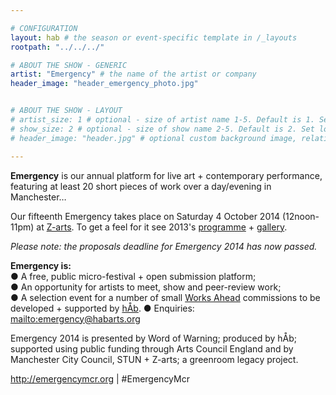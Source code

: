 ```yaml
---

# CONFIGURATION
layout: hab # the season or event-specific template in /_layouts
rootpath: "../../../"

# ABOUT THE SHOW - GENERIC
artist: "Emergency" # the name of the artist or company
header_image: "header_emergency_photo.jpg"   


# ABOUT THE SHOW - LAYOUT
# artist_size: 1 # optional - size of artist name 1-5. Default is 1. Set longer names to lower values
# show_size: 2 # optional - size of show name 2-5. Default is 2. Set longer names to lower values
# header_image: "header.jpg" # optional custom background image, relative to current page

---
```

**Emergency** is our annual platform for live art + contemporary performance, featuring at least 20 short pieces of work over a day/evening in Manchester… 
             
Our fifteenth Emergency takes place on Saturday 4 October 2014 (12noon-11pm) at [Z-arts](http://www.z-arts.org/about-us/getting-here). To get a feel for it see 2013's [programme](/archive/2013-emergency) + [gallery](/galleries/2013-emergency).           
               
*Please note: the proposals deadline for Emergency 2014 has now passed.*           
               
**Emergency is:**    
● A free, public micro-festival + open submission platform;   
● An opportunity for artists to meet, show and peer-review work;      
● A selection event for a number of small [Works Ahead](/hab/worksahead) commissions to be developed + supported by [hÅb](/hab). ● Enquiries: <mailto:emergency@habarts.org>        
        
Emergency 2014 is presented by Word of Warning; produced by hÅb; supported using public funding through Arts Council England and by Manchester City Council, STUN + Z-arts; a greenroom legacy project.        
        
<http://emergencymcr.org> | #EmergencyMcr

